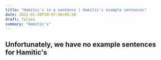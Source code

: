 ```yaml
---
title: "Hamitic's in a sentence | Hamitic's example sentences"
date: 2021-01-20T19:57:50+05:30
draft: falses
summary: "Hamitic's"
---
```

## Unfortunately, we have no example sentences for Hamitic's                 
